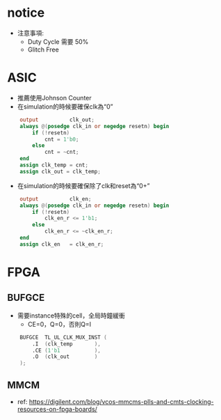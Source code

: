 # notice

- 注意事項:
	- Duty Cycle 需要 50%
	- Glitch Free
# ASIC

- 推薦使用Johnson Counter
- 在simulation的時候要確保clk為“0”

```verilog
	output			clk_out;
	always @(posedge clk_in or negedge resetn) begin
		if (!resetn)
			cnt = 1'b0;
		else
			cnt = ~cnt;
	end
	assign clk_temp = cnt;
	assign clk_out = clk_temp;
```

- 在simulation的時候要確保除了clk和reset為“0+”

```verilog
	output			clk_en;
	always @(posedge clk_in or negedge resetn) begin
		if (!resetn)
			clk_en_r <= 1'b1;
		else
			clk_en_r <= ~clk_en_r;
	end
	assign clk_en   = clk_en_r;
```

# FPGA
## BUFGCE

- 需要instance特殊的cell，全局時鐘緩衝
	- CE=0，Q=0，否則Q=I
```verilog
	BUFGCE	TL_UL_CLK_MUX_INST (
		.I	(clk_temp		),
		.CE	(1'b1			),
		.O	(clk_out		)
	);
```

## MMCM

- ref: https://digilent.com/blog/vcos-mmcms-plls-and-cmts-clocking-resources-on-fpga-boards/